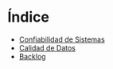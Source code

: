 # Índice

- [Confiabilidad de Sistemas](./confiabilidad_de_sistemas.md)
- [Calidad de Datos](./calidad_de_datos.md)
- [Backlog](./backlog.md)
